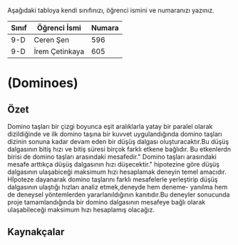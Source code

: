 

Aşağıdaki tabloya kendi sınıfınızı, öğrenci ismini ve numaranızı yazınız. 

Sınıf | Öğrenci İsmi  | Numara
-------|----------------|--------
9-D   | Ceren Şen | 596
9-D   | İrem Çetinkaya | 605

#  (Dominoes)
## Özet
Domino taşları bir çizgi boyunca eşit aralıklarla yatay bir  paralel olarak dizildiğinde ve ilk domino taşına bir kuvvet uygulandığında domino taşları dizinin sonuna kadar devam eden bir düşüş dalgası oluşturacaktır.Bu düşüş dalgasının bitiş hızı ve bitiş süresi birçok farklı etkene bağlıdır. Bu etkenlerdn birisi de domino taşları arasındaki mesafedir." Domino taşları arasındaki mesafe arttıkça düşüş dalgasının hızı düşecektir." hipotezine göre düşüş dalgasının ulaşabiceği maksimum hızı hesaplamak deneyin temel amacıdır. Hİpoteze dayanarak domino taşlarını farklı mesafelerle yerleştirip düşüş dalgasının ulaştığı hızları analiz etmek,deneyde hem deneme- yanılma hem de deneysel yöntemlerden yararlanıldığının kanıtıdır.Bu deneyler sonucunda proje tamamlandığında bir domino dalgasının mesafeye bağlı olarak ulaşabileceği maksimum hızı hesaplamış olacağız.

## Kaynakçalar  

